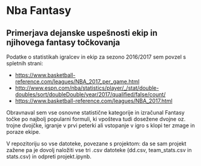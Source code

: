 # Nba Fantasy
## Primerjava dejanske uspešnosti ekip in njihovega fantasy točkovanja

Podatke o statistikah igralcev in ekip za sezono 2016/2017 sem povzel s spletnih strani:
- https://www.basketball-reference.com/leagues/NBA_2017_per_game.html
- http://www.espn.com/nba/statistics/player/_/stat/double-doubles/sort/doubleDouble/year/2017/qualified/false/count/
- https://www.basketball-reference.com/leagues/NBA_2017.html

Obravnaval sem vse osnovne statistične kategorije in izračunal Fantasy točke po najbolj popularni formuli, ki vpošteva tudi dosežene dvojne oz. trojne dvojčke, igranje v prvi peterki ali vstopanje v igro s klopi ter zmage in poraze ekipe.

V repozitoriju so vse datoteke, povezane s projektom: da se sam projekt zažene pa je dovolj naložiti vse tri .csv datoteke (dd.csv, team_stats.csv in stats.csv) in odpreti projekt.ipynb.
